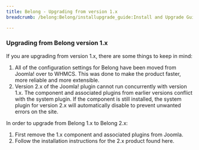 ```yaml
---
title: Belong - Upgrading from version 1.x
breadcrumb: /belong:Belong/installupgrade_guide:Install and Upgrade Guide/upgrade10:Upgrading from version 1.x/

---
```



### Upgrading from Belong version 1.x

If you are upgrading from version 1.x, there are some things to keep in mind:

1. All of the configuration settings for Belong have been moved from Joomla! over to WHMCS.  This was done to make the product faster, more reliable and more extensible.
2. Version 2.x of the Joomla! plugin cannot run concurrently with version 1.x.  The component and associated plugins from earlier versions conflict with the system plugin.  If the component is still installed, the system plugin for version 2.x will automatically disable to prevent unwanted errors on the site.

In order to upgrade from Belong 1.x to Belong 2.x:

1. First remove the 1.x component and associated plugins from Joomla.
2. Follow the installation instructions for the 2.x product found here.